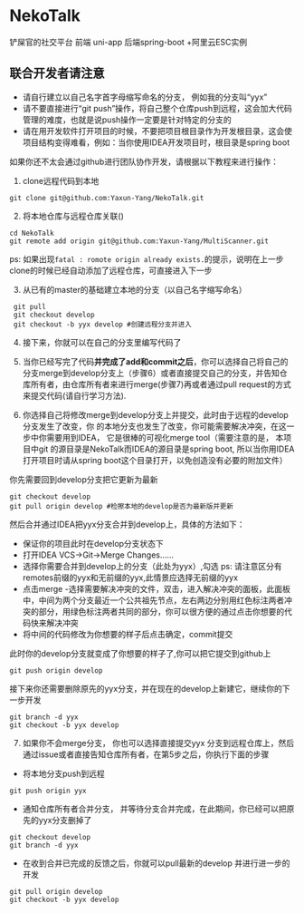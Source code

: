 # NekoTalk
铲屎官的社交平台
前端 uni-app 后端spring-boot +阿里云ESC实例

## 联合开发者请注意
- 请自行建立以自己名字首字母缩写命名的分支， 例如我的分支叫“yyx”
- 请不要直接进行“git push”操作，将自己整个仓库push到远程，这会加大代码管理的难度，也就是说push操作一定要是针对特定的分支的
- 请在用开发软件打开项目的时候，不要把项目根目录作为开发根目录，这会使项目结构变得难看，例如：当你使用IDEA开发项目时，根目录是spring boot

如果你还不太会通过github进行团队协作开发，请根据以下教程来进行操作：

1.  clone远程代码到本地
```
git clone git@github.com:Yaxun-Yang/NekoTalk.git
```
2. 将本地仓库与远程仓库关联()
```
cd NekoTalk
git remote add origin git@github.com:Yaxun-Yang/MultiScanner.git
```
ps: 如果出现`fatal : romote origin already exists.`的提示，说明在上一步clone的时候已经自动添加了远程仓库，可直接进入下一步

3. 从已有的master的基础建立本地的分支（以自己名字缩写命名）
```
 git pull
 git checkout develop
 git checkout -b yyx develop #创建远程分支并进入
```
4. 接下来，你就可以在自己的分支里编写代码了

5. 当你已经写完了代码**并完成了add和commit之后**，你可以选择自己将自己的分支merge到develop分支上（步骤6）或者直接提交自己的分支，并告知仓库所有者，由仓库所有者来进行merge(步骤7)再或者通过pull request的方式来提交代码(请自行学习方法).

6. 你选择自己将修改merge到develop分支上并提交，此时由于远程的develop分支发生了改变，你 的本地分支也发生了改变，你可能需要解决冲突，在这一步中你需要用到IDEA， 它是很棒的可视化merge tool（需要注意的是， 本项目中git 的源目录是NekoTalk而IDEA的源目录是spring boot, 所以当你用IDEA打开项目时请从spring boot这个目录打开，以免创造没有必要的附加文件）

你先需要回到develop分支把它更新为最新
```
git checkout develop
git pull origin develop #检擦本地的develop是否为最新版并更新
```

然后合并通过IDEA把yyx分支合并到develop上，具体的方法如下：
- 保证你的项目此时在develop分支状态下
- 打开IDEA VCS->Git->Merge Changes……
- 选择你需要合并到develop上的分支（此处为yyx）,勾选
ps: 请注意区分有remotes前缀的yyx和无前缀的yyx,此情景应选择无前缀的yyx
- 点击merge
-选择需要解决冲突的文件，双击，进入解决冲突的面板，此面板中，中间为两个分支最近一个公共祖先节点，左右两边分别用红色标注两者冲突的部分，用绿色标注两者共同的部分，你可以很方便的通过点击你想要的代码快来解决冲突
- 将中间的代码修改为你想要的样子后点击确定，commit提交

此时你的develop分支就变成了你想要的样子了,你可以把它提交到github上
```
git push origin develop
```
接下来你还需要删除原先的yyx分支，并在现在的develop上新建它，继续你的下一步开发
```
git branch -d yyx
git checkout -b yyx develop
```

7. 如果你不会merge分支， 你也可以选择直接提交yyx 分支到远程仓库上，然后通过issue或者直接告知仓库所有者，在第5步之后，你执行下面的步骤
- 将本地分支push到远程
```
git push origin yyx
```
- 通知仓库所有者合并分支， 并等待分支合并完成，在此期间，你已经可以把原先的yyx分支删掉了
```
git checkout develop
git branch -d yyx
```
- 在收到合并已完成的反馈之后，你就可以pull最新的develop 并进行进一步的开发
```
git pull origin develop
git checkout -b yyx develop
```